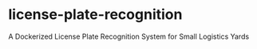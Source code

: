# license-plate-recognition
A Dockerized License Plate Recognition System for Small Logistics Yards
